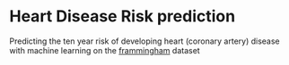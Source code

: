 # Heart Disease Risk prediction
Predicting the ten year risk of developing heart (coronary artery) disease with machine learning on the [frammingham](https://www.kaggle.com/amanajmera1/framingham-heart-study-dataset) dataset 
